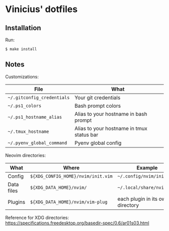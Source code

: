 # Vinicius' dotfiles #

## Installation ##

Run:

```
$ make install
```


## Notes ##

Customizations:

| File                        | What                    |
|-----------------------------|-------------------------|
| `~/.gitconfig_credentials`  | Your git credentials |
| `~/.ps1_colors`             | Bash prompt colors |
| `~/.ps1_hostname_alias`     | Alias to your hostname in bash prompt |
| `~/.tmux_hostname`          | Alias to your hostname in tmux status bar |
| `~/.pyenv_global_command`   | Pyenv global config |


Neovim directories:

| What         | Where                              | Example                 |
|--------------|------------------------------------|-------------------------|
| Config       | `${XDG_CONFIG_HOME}/nvim/init.vim` | `~/.config/nvim/init.vim` |
| Data files   | `${XDG_DATA_HOME}/nvim/`           | `~/.local/share/nvim` |
| Plugins      | `${XDG_DATA_HOME}/nvim/vim-plug`   | each plugin in its own directory |

Reference for XDG directories: <https://specifications.freedesktop.org/basedir-spec/0.6/ar01s03.html>

